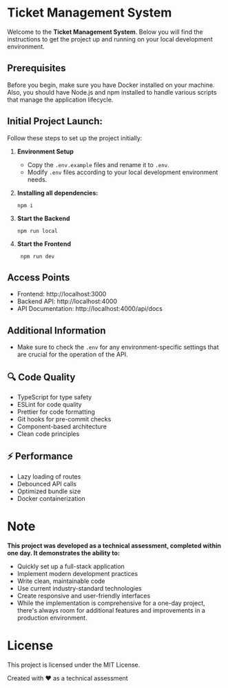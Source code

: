 # Ticket Management System

Welcome to the __Ticket Management System__. Below you will find the instructions to get the project up and running on your local development environment.

## Prerequisites

Before you begin, make sure you have Docker installed on your machine. Also, you should have Node.js and npm installed to handle various scripts that manage the application lifecycle.

## Initial Project Launch:

Follow these steps to set up the project initially:

1. **Environment Setup**
    - Copy the `.env.example` files and rename it to `.env`.
    - Modify `.env` files according to your local development environment needs.

2. **Installing all dependencies:**
   ```
   npm i
   ```

3. **Start the Backend**
   ```
   npm run local
   ```

4. **Start the Frontend**
   ```
    npm run dev
    ```

## Access Points
- Frontend: http://localhost:3000
- Backend API: http://localhost:4000
- API Documentation: http://localhost:4000/api/docs

## Additional Information
- Make sure to check the `.env` for any environment-specific settings that are crucial for the operation of the API.

## 🔍 Code Quality
- TypeScript for type safety
- ESLint for code quality
- Prettier for code formatting
- Git hooks for pre-commit checks
- Component-based architecture
- Clean code principles

## ⚡ Performance
- Lazy loading of routes
- Debounced API calls
- Optimized bundle size
- Docker containerization

# Note
**This project was developed as a technical assessment, completed within one day. It demonstrates the ability to:**
- Quickly set up a full-stack application
- Implement modern development practices
- Write clean, maintainable code
- Use current industry-standard technologies
- Create responsive and user-friendly interfaces
- While the implementation is comprehensive for a one-day project, there's always room for additional features and improvements in a production environment.

# License
This project is licensed under the MIT License.

Created with ❤️ as a technical assessment